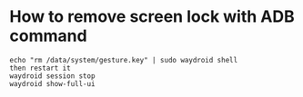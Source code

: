 # How to remove screen lock with ADB command 
```
echo "rm /data/system/gesture.key" | sudo waydroid shell
then restart it
waydroid session stop
waydroid show-full-ui
```
